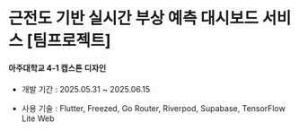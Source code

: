 근전도 기반 실시간 부상 예측 대시보드 서비스 [팀프로젝트]
=
#### 아주대학교 4-1 캡스톤 디자인

- 개발 기간 : 2025.05.31 ~ 2025.06.15

- 사용 기술 : Flutter, Freezed, Go Router, Riverpod, Supabase, TensorFlow Lite Web

